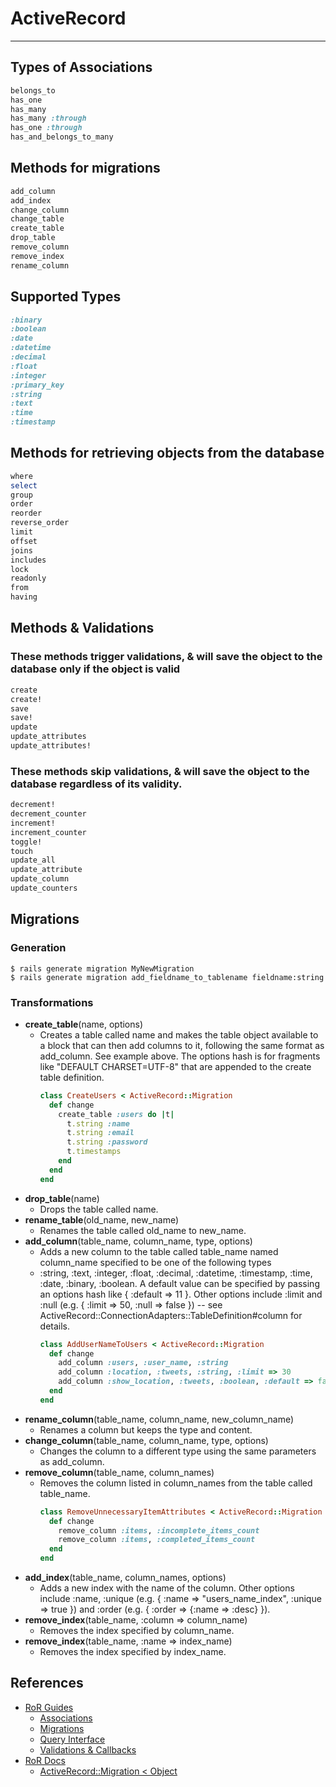 # ActiveRecord
---

## Types of Associations

``` ruby
belongs_to
has_one
has_many
has_many :through
has_one :through
has_and_belongs_to_many
```

## Methods for migrations

``` ruby
add_column
add_index
change_column
change_table
create_table
drop_table
remove_column
remove_index
rename_column
```

## Supported Types

``` ruby
:binary
:boolean
:date
:datetime
:decimal
:float
:integer
:primary_key
:string
:text
:time
:timestamp
```

## Methods for retrieving objects from the database

``` ruby
where
select
group
order
reorder
reverse_order
limit
offset
joins
includes
lock
readonly
from
having
```

## Methods & Validations

### These methods trigger validations, & will save the object to the database **only if the object is valid**

``` ruby
create
create!
save
save!
update
update_attributes
update_attributes!
```

### These methods skip validations, & will save the object to the database **regardless** of its validity.

``` ruby
decrement!
decrement_counter
increment!
increment_counter
toggle!
touch
update_all
update_attribute
update_column
update_counters
```

## Migrations

### Generation

```
$ rails generate migration MyNewMigration
$ rails generate migration add_fieldname_to_tablename fieldname:string
```

### Transformations

- **create_table**(name, options)
    - Creates a table called name and makes the table object available to a block that can then add columns to it, following the same format as add_column. See example above. The options hash is for fragments like "DEFAULT CHARSET=UTF-8" that are appended to the create table definition.
        ``` ruby
        class CreateUsers < ActiveRecord::Migration
          def change
            create_table :users do |t|
              t.string :name
              t.string :email
              t.string :password
              t.timestamps
            end
          end
        end
        ```
- **drop_table**(name)
    - Drops the table called name.
- **rename_table**(old_name, new_name)
    - Renames the table called old_name to new_name.
- **add_column**(table_name, column_name, type, options)
    - Adds a new column to the table called table_name named column_name specified to be one of the following types
    - :string, :text, :integer, :float, :decimal, :datetime, :timestamp, :time, :date, :binary, :boolean. A default value can be specified by passing an options hash like { :default => 11 }. Other options include :limit and :null (e.g. { :limit => 50, :null => false }) -- see ActiveRecord::ConnectionAdapters::TableDefinition#column for details.
        ``` ruby
        class AddUserNameToUsers < ActiveRecord::Migration
          def change
            add_column :users, :user_name, :string
            add_column :location, :tweets, :string, :limit => 30
            add_column :show_location, :tweets, :boolean, :default => false
          end
        end
        ```
- **rename_column**(table_name, column_name, new_column_name)
    - Renames a column but keeps the type and content.
- **change_column**(table_name, column_name, type, options)
    - Changes the column to a different type using the same parameters as add_column.
- **remove_column**(table_name, column_names)
    - Removes the column listed in column_names from the table called table_name.
        ``` ruby
        class RemoveUnnecessaryItemAttributes < ActiveRecord::Migration
          def change
            remove_column :items, :incomplete_items_count
            remove_column :items, :completed_items_count
          end
        end
        ```
- **add_index**(table_name, column_names, options)
    - Adds a new index with the name of the column. Other options include :name, :unique (e.g. { :name => "users_name_index", :unique => true }) and :order (e.g. { :order => {:name => :desc} }</tt>).
- **remove_index**(table_name, :column => column_name)
    - Removes the index specified by column_name.
- **remove_index**(table_name, :name => index_name)
    - Removes the index specified by index_name.



## References
- [RoR Guides](http://guides.rubyonrails.org/)
    - [Associations](http://guides.rubyonrails.org/association_basics.html)
    - [Migrations](http://guides.rubyonrails.org/migrations.html)
    - [Query Interface](http://guides.rubyonrails.org/active_record_querying.html)
    - [Validations & Callbacks](http://guides.rubyonrails.org/active_record_validations_callbacks.html)
- [RoR Docs](http://api.rubyonrails.org/)
    - [ActiveRecord::Migration < Object](http://api.rubyonrails.org/classes/ActiveRecord/Migration.html)
